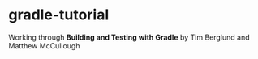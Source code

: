 gradle-tutorial
===========

Working through **Building and Testing with Gradle** by Tim Berglund and Matthew McCullough
